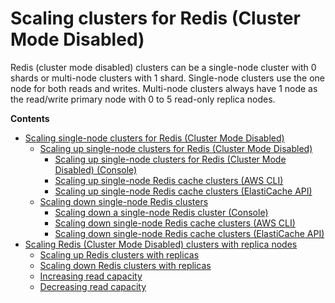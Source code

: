 # Scaling clusters for Redis \(Cluster Mode Disabled\)<a name="scaling-redis-classic"></a>

Redis \(cluster mode disabled\) clusters can be a single\-node cluster with 0 shards or multi\-node clusters with 1 shard\. Single\-node clusters use the one node for both reads and writes\. Multi\-node clusters always have 1 node as the read/write primary node with 0 to 5 read\-only replica nodes\.

**Contents**
+ [Scaling single\-node clusters for Redis \(Cluster Mode Disabled\)](Scaling.RedisStandalone.md)
  + [Scaling up single\-node clusters for Redis \(Cluster Mode Disabled\)](Scaling.RedisStandalone.ScaleUp.md)
    + [Scaling up single\-node clusters for Redis \(Cluster Mode Disabled\) \(Console\)](Scaling.RedisStandalone.ScaleUp.md#Scaling.RedisStandalone.ScaleUp.CON)
    + [Scaling up single\-node Redis cache clusters \(AWS CLI\)](Scaling.RedisStandalone.ScaleUp.md#Scaling.RedisStandalone.ScaleUp.CLI)
    + [Scaling up single\-node Redis cache clusters \(ElastiCache API\)](Scaling.RedisStandalone.ScaleUp.md#Scaling.RedisStandalone.ScaleUp.API)
  + [Scaling down single\-node Redis clusters](Scaling.RedisStandalone.ScaleDown.md)
    + [Scaling down a single\-node Redis cluster \(Console\)](Scaling.RedisStandalone.ScaleDown.md#Scaling.RedisStandalone.ScaleDown.CON)
    + [Scaling down single\-node Redis cache clusters \(AWS CLI\)](Scaling.RedisStandalone.ScaleDown.md#Scaling.RedisStandalone.ScaleUpDown-Modify.CLI)
    + [Scaling down single\-node Redis cache clusters \(ElastiCache API\)](Scaling.RedisStandalone.ScaleDown.md#Scaling.RedisStandalone.ScaleDown.API)
+ [Scaling Redis \(Cluster Mode Disabled\) clusters with replica nodes](Scaling.RedisReplGrps.md)
  + [Scaling up Redis clusters with replicas](Scaling.RedisReplGrps.ScaleUp.md)
  + [Scaling down Redis clusters with replicas](Scaling.RedisReplGrps.ScaleDown.md)
  + [Increasing read capacity](Scaling.RedisReplGrps.ScaleOut.md)
  + [Decreasing read capacity](Scaling.RedisReplGrps.ScaleIn.md)